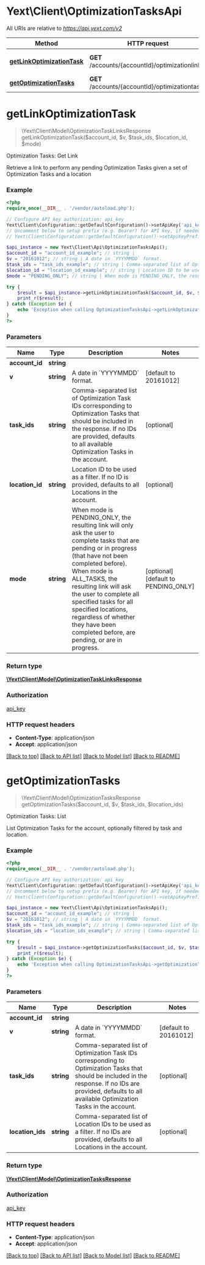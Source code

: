 # Yext\Client\OptimizationTasksApi

All URIs are relative to *https://api.yext.com/v2*

Method | HTTP request | Description
------------- | ------------- | -------------
[**getLinkOptimizationTask**](OptimizationTasksApi.md#getLinkOptimizationTask) | **GET** /accounts/{accountId}/optimizationlink | Optimization Tasks: Get Link
[**getOptimizationTasks**](OptimizationTasksApi.md#getOptimizationTasks) | **GET** /accounts/{accountId}/optimizationtasks | Optimization Tasks: List


# **getLinkOptimizationTask**
> \Yext\Client\Model\OptimizationTaskLinksResponse getLinkOptimizationTask($account_id, $v, $task_ids, $location_id, $mode)

Optimization Tasks: Get Link

Retrieve a link to perform any pending Optimization Tasks given a set of Optimization Tasks and a location

### Example
```php
<?php
require_once(__DIR__ . '/vendor/autoload.php');

// Configure API key authorization: api_key
Yext\Client\Configuration::getDefaultConfiguration()->setApiKey('api_key', 'YOUR_API_KEY');
// Uncomment below to setup prefix (e.g. Bearer) for API key, if needed
// Yext\Client\Configuration::getDefaultConfiguration()->setApiKeyPrefix('api_key', 'Bearer');

$api_instance = new Yext\Client\Api\OptimizationTasksApi();
$account_id = "account_id_example"; // string | 
$v = "20161012"; // string | A date in `YYYYMMDD` format.
$task_ids = "task_ids_example"; // string | Comma-separated list of Optimization Task IDs corresponding to Optimization Tasks that should be included in the response.  If no IDs are provided, defaults to all available Optimization Tasks in the account.
$location_id = "location_id_example"; // string | Location ID to be used as a filter.  If no ID is provided, defaults to all Locations in the account.
$mode = "PENDING_ONLY"; // string | When mode is PENDING_ONLY, the resulting link will only ask the user to complete tasks that are pending or in progress (that have not been completed before).  When mode is ALL_TASKS, the resulting link will ask the user to complete all specified tasks for all specified locations, regardless of whether they have been completed before, are pending, or are in progress.

try {
    $result = $api_instance->getLinkOptimizationTask($account_id, $v, $task_ids, $location_id, $mode);
    print_r($result);
} catch (Exception $e) {
    echo 'Exception when calling OptimizationTasksApi->getLinkOptimizationTask: ', $e->getMessage(), PHP_EOL;
}
?>
```

### Parameters

Name | Type | Description  | Notes
------------- | ------------- | ------------- | -------------
 **account_id** | **string**|  |
 **v** | **string**| A date in &#x60;YYYYMMDD&#x60; format. | [default to 20161012]
 **task_ids** | **string**| Comma-separated list of Optimization Task IDs corresponding to Optimization Tasks that should be included in the response.  If no IDs are provided, defaults to all available Optimization Tasks in the account. | [optional]
 **location_id** | **string**| Location ID to be used as a filter.  If no ID is provided, defaults to all Locations in the account. | [optional]
 **mode** | **string**| When mode is PENDING_ONLY, the resulting link will only ask the user to complete tasks that are pending or in progress (that have not been completed before).  When mode is ALL_TASKS, the resulting link will ask the user to complete all specified tasks for all specified locations, regardless of whether they have been completed before, are pending, or are in progress. | [optional] [default to PENDING_ONLY]

### Return type

[**\Yext\Client\Model\OptimizationTaskLinksResponse**](../Model/OptimizationTaskLinksResponse.md)

### Authorization

[api_key](../../README.md#api_key)

### HTTP request headers

 - **Content-Type**: application/json
 - **Accept**: application/json

[[Back to top]](#) [[Back to API list]](../../README.md#documentation-for-api-endpoints) [[Back to Model list]](../../README.md#documentation-for-models) [[Back to README]](../../README.md)

# **getOptimizationTasks**
> \Yext\Client\Model\OptimizationTasksResponse getOptimizationTasks($account_id, $v, $task_ids, $location_ids)

Optimization Tasks: List

List Optimization Tasks for the account, optionally filtered by task and location.

### Example
```php
<?php
require_once(__DIR__ . '/vendor/autoload.php');

// Configure API key authorization: api_key
Yext\Client\Configuration::getDefaultConfiguration()->setApiKey('api_key', 'YOUR_API_KEY');
// Uncomment below to setup prefix (e.g. Bearer) for API key, if needed
// Yext\Client\Configuration::getDefaultConfiguration()->setApiKeyPrefix('api_key', 'Bearer');

$api_instance = new Yext\Client\Api\OptimizationTasksApi();
$account_id = "account_id_example"; // string | 
$v = "20161012"; // string | A date in `YYYYMMDD` format.
$task_ids = "task_ids_example"; // string | Comma-separated list of Optimization Task IDs corresponding to Optimization Tasks that should be included in the response.  If no IDs are provided, defaults to all available Optimization Tasks in the account.
$location_ids = "location_ids_example"; // string | Comma-separated list of Location IDs to be used as a filter.  If no IDs are provided, defaults to all Locations in the account.

try {
    $result = $api_instance->getOptimizationTasks($account_id, $v, $task_ids, $location_ids);
    print_r($result);
} catch (Exception $e) {
    echo 'Exception when calling OptimizationTasksApi->getOptimizationTasks: ', $e->getMessage(), PHP_EOL;
}
?>
```

### Parameters

Name | Type | Description  | Notes
------------- | ------------- | ------------- | -------------
 **account_id** | **string**|  |
 **v** | **string**| A date in &#x60;YYYYMMDD&#x60; format. | [default to 20161012]
 **task_ids** | **string**| Comma-separated list of Optimization Task IDs corresponding to Optimization Tasks that should be included in the response.  If no IDs are provided, defaults to all available Optimization Tasks in the account. | [optional]
 **location_ids** | **string**| Comma-separated list of Location IDs to be used as a filter.  If no IDs are provided, defaults to all Locations in the account. | [optional]

### Return type

[**\Yext\Client\Model\OptimizationTasksResponse**](../Model/OptimizationTasksResponse.md)

### Authorization

[api_key](../../README.md#api_key)

### HTTP request headers

 - **Content-Type**: application/json
 - **Accept**: application/json

[[Back to top]](#) [[Back to API list]](../../README.md#documentation-for-api-endpoints) [[Back to Model list]](../../README.md#documentation-for-models) [[Back to README]](../../README.md)

